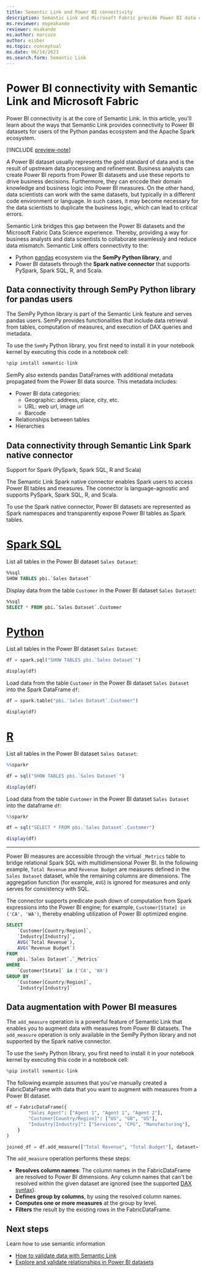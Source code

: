```yaml
---
title: Semantic Link and Power BI connectivity
description: Semantic Link and Microsoft Fabric provide Power BI data connectivity for pandas and Spark ecosystems.
ms.reviewer: mopeakande
reviewer: msakande
ms.author: marcozo
author: eisber
ms.topic: conceptual
ms.date: 06/14/2023
ms.search.form: Semantic Link
---
```


# Power BI connectivity with Semantic Link and Microsoft Fabric

Power BI connectivity is at the core of Semantic Link.
In this article, you'll learn about the ways that Semantic Link provides connectivity to Power BI datasets for users of the Python pandas ecosystem and the Apache Spark ecosystem.

[!INCLUDE [preview-note](../includes/preview-note.md)]

A Power BI dataset usually represents the gold standard of data and is the result of upstream data processing and refinement.
Business analysts can create Power BI reports from Power BI datasets and use these reports to drive business decisions.
Furthermore, they can encode their domain knowledge and business logic into Power BI measures.
On the other hand, data scientists can work with the same datasets, but typically in a different code environment or language.
In such cases, it may become necessary for the data scientists to duplicate the business logic, which can lead to critical errors.

Semantic Link bridges this gap between the Power BI datasets and the Microsoft Fabric Data Science experience.
Thereby, providing a way for business analysts and data scientists to collaborate seamlessly and reduce data mismatch. Semantic Link offers connectivity to the:

- Python [pandas](https://pandas.pydata.org/) ecosystem via the **SemPy Python library**, and
- Power BI datasets through the **Spark native connector** that supports PySpark, Spark SQL, R, and Scala.

## Data connectivity through SemPy Python library for pandas users

The SemPy Python library is part of the Semantic Link feature and serves pandas users.
SemPy provides functionalities that include data retrieval from tables, computation of measures, and execution of DAX queries and metadata. <!-- (#TODO link to API docs) -->

To use the `SemPy` Python library, you first need to install it in your notebook kernel by executing this code in a notebook cell:

```python
%pip install semantic-link
```

SemPy also extends pandas DataFrames with additional metadata propagated from the Power BI data source.
This metadata includes:
- Power BI data categories:
  - Geographic: address, place, city, etc.
  - URL: web url, image url
  - Barcode
- Relationships between tables
- Hierarchies

## Data connectivity through Semantic Link Spark native connector

Support for Spark (PySpark, Spark SQL, R and Scala)

The Semantic Link Spark native connector enables Spark users to access Power BI tables and measures.
The connector is language-agnostic and supports PySpark, Spark SQL, R, and Scala.

To use the Spark native connector, Power BI datasets are represented as Spark namespaces and transparently expose Power BI tables as Spark tables.

# [Spark SQL](#tab/sql)

List all tables in the Power BI dataset `Sales Dataset`:

```sql
%%sql
SHOW TABLES pbi.`Sales Dataset`
```

Display data from the table `Customer` in the Power BI dataset `Sales Dataset`:

```sql
%%sql
SELECT * FROM pbi.`Sales Dataset`.Customer
```

# [Python](#tab/python)

List all tables in the Power BI dataset `Sales Dataset`:

```python
df = spark.sql("SHOW TABLES pbi.`Sales Dataset`")

display(df)
```

Load data from the table `Customer` in the Power BI dataset `Sales Dataset` into the Spark DataFrame `df`:

```python
df = spark.table("pbi.`Sales Dataset`.Customer")

display(df)
```

# [R](#tab/r)

List all tables in the Power BI dataset `Sales Dataset`:

```R
%%sparkr

df = sql("SHOW TABLES pbi.`Sales Dataset`")

display(df)
```

Load data from the table `Customer` in the Power BI dataset `Sales Dataset` into the dataframe `df`:

```R
%%sparkr

df = sql("SELECT * FROM pbi.`Sales Dataset`.Customer")

display(df)
```
---

Power BI measures are accessible through the virtual `_Metrics` table to bridge relational Spark SQL with multidimensional Power BI.
In the following example, `Total Revenue` and `Revenue Budget` are measures defined in the `Sales Dataset` dataset, while the remaining columns are dimensions.
The aggregation function (for example, `AVG`) is ignored for measures and only serves for consistency with SQL.

The connector supports predicate push down of computation from Spark expressions into the Power BI engine; for example, `Customer[State] in ('CA', 'WA')`, thereby enabling utilization of Power BI optimized engine.

```sql
SELECT
    `Customer[Country/Region]`,
    `Industry[Industry]`,
    AVG(`Total Revenue`),
    AVG(`Revenue Budget`)
FROM
    pbi.`Sales Dataset`.`_Metrics`
WHERE
    `Customer[State]` in ('CA', 'WA')
GROUP BY
    `Customer[Country/Region]`,
    `Industry[Industry]`
```



## Data augmentation with Power BI measures

The `add_measure` operation is a powerful feature of Semantic Link that enables you to augment data with measures from Power BI datasets.
The `add_measure` operation is only available in the SemPy Python library and not supported by the Spark native connector.

To use the `SemPy` Python library, you first need to install it in your notebook kernel by executing this code in a notebook cell:

```python
%pip install semantic-link
```

The following example assumes that you've manually created a FabricDataFrame with data that you want to augment with measures from a Power BI dataset.

```python
df = FabricDataFrame({
        "Sales Agent": ["Agent 1", "Agent 1", "Agent 2"],
        "Customer[Country/Region]": ["US", "GB", "US"],
        "Industry[Industry]": ["Services", "CPG", "Manufacturing"],
    }
)

joined_df = df.add_measure(["Total Revenue", "Total Budget"], dataset="Sales Dataset")
```

The `add_measure` operation performs these steps:

- **Resolves column names**: The column names in the FabricDataFrame are resolved to Power BI dimensions. Any column names that can't be resolved within the given dataset are ignored (see the supported [DAX syntax](/dax/dax-syntax-reference)).
- **Defines group by columns**, by using the resolved column names.
- **Computes one or more measures** at the group by level.
- **Filters** the result by the existing rows in the FabricDataFrame.

## Next steps
Learn how to use semantic information

- [How to validate data with Semantic Link](semantic-link-validate-data.md)
- [Explore and validate relationships in Power BI datasets](semantic-link-validate-relationship.md)